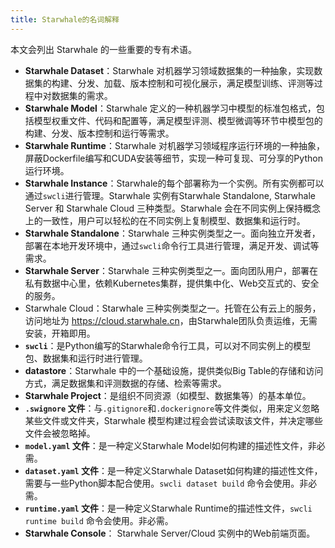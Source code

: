 ```yaml
---
title: Starwhale的名词解释
---
```


本文会列出 Starwhale 的一些重要的专有术语。

* **Starwhale Dataset**：Starwhale 对机器学习领域数据集的一种抽象，实现数据集的构建、分发、加载、版本控制和可视化展示，满足模型训练、评测等过程中对数据集的需求。
* **Starwhale Model**：Starwhale 定义的一种机器学习中模型的标准包格式，包括模型权重文件、代码和配置等，满足模型评测、模型微调等环节中模型包的构建、分发、版本控制和运行等需求。
* **Starwhale Runtime**：Starwhale 对机器学习领域程序运行环境的一种抽象，屏蔽Dockerfile编写和CUDA安装等细节，实现一种可复现、可分享的Python运行环境。
* **Starwhale Instance**：Starwhale的每个部署称为一个实例。所有实例都可以通过`swcli`进行管理。Starwhale 实例有Starwhale Standalone, Starwhale Server 和 Starwhale Cloud 三种类型。Starwhale 会在不同实例上保持概念上的一致性，用户可以轻松的在不同实例上复制模型、数据集和运行时。
* **Starwhale Standalone**：Starwhale 三种实例类型之一。面向独立开发者，部署在本地开发环境中，通过`swcli`命令行工具进行管理，满足开发、调试等需求。
* **Starwhale Server**：Starwhale 三种实例类型之一。面向团队用户，部署在私有数据中心里，依赖Kubernetes集群，提供集中化、Web交互式的、安全的服务。
* Starwhale Cloud：Starwhale 三种实例类型之一。托管在公有云上的服务，访问地址为 <https://cloud.starwhale.cn>，由Starwhale团队负责运维，无需安装，开箱即用。
* **`swcli`**：是Python编写的Starwhale命令行工具，可以对不同实例上的模型包、数据集和运行时进行管理。
* **datastore**：Starwhale 中的一个基础设施，提供类似Big Table的存储和访问方式，满足数据集和评测数据的存储、检索等需求。
* **Starwhale Project**：是组织不同资源（如模型、数据集等）的基本单位。
* **`.swignore` 文件**：与`.gitignore`和`.dockerignore`等文件类似，用来定义忽略某些文件或文件夹，Starwhale 模型构建过程会尝试读取该文件，并决定哪些文件会被忽略掉。
* **`model.yaml` 文件**：是一种定义Starwhale Model如何构建的描述性文件，非必需。
* **`dataset.yaml` 文件**：是一种定义Starwhale Dataset如何构建的描述性文件，需要与一些Python脚本配合使用。`swcli dataset build` 命令会使用。非必需。
* **`runtime.yaml` 文件**：是一种定义Starwhale Runtime的描述性文件，`swcli runtime build` 命令会使用。非必需。
* **Starwhale Console**： Starwhale Server/Cloud 实例中的Web前端页面。
